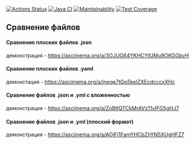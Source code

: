 [![Actions Status](https://github.com/ean3ena/java-project-71/actions/workflows/hexlet-check.yml/badge.svg)](https://github.com/ean3ena/java-project-71/actions)
[![Java CI](https://github.com/ean3ena/java-project-71/actions/workflows/main.yml/badge.svg)](https://github.com/ean3ena/java-project-71/actions/workflows/main.yml)
[![Maintainability](https://api.codeclimate.com/v1/badges/8f308de161a3695c3700/maintainability)](https://codeclimate.com/github/ean3ena/java-project-71/maintainability)
[![Test Coverage](https://api.codeclimate.com/v1/badges/8f308de161a3695c3700/test_coverage)](https://codeclimate.com/github/ean3ena/java-project-71/test_coverage)

## Сравнение файлов

#### Сравнение плоских файлов .json

демонстрация - https://asciinema.org/a/3OJUG64YKHCYifJMu9OKGGbvH

#### Сравнение плоских файлов .yaml

демонстация - https://asciinema.org/a/jnege7tGp5kelZXEcdcccxXHc

#### Сравнение файлов .json и .yml с вложенностью

демонстрация - https://asciinema.org/a/ZoBtIQTCkMrAVz11vIFG5gHJ7

#### Сравнение файлов .json и .yml (плоский формат)

демонстрация - https://asciinema.org/a/AOjFi1FamYHCbZhYN5XUgHFZ7
